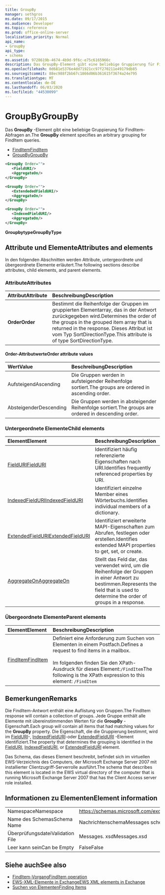 ```yaml
---
title: GroupBy
manager: sethgros
ms.date: 09/17/2015
ms.audience: Developer
ms.topic: reference
ms.prod: office-online-server
localization_priority: Normal
api_name:
- GroupBy
api_type:
- schema
ms.assetid: 9728619b-4674-4b9d-9f6c-e75c6165966c
description: Das GroupBy-Element gibt eine beliebige Gruppierung für FindItem-Abfragen an.
ms.openlocfilehash: 0d681e5376e4dd71921cc97f270211e49179db85
ms.sourcegitcommit: 88ec988f2bb67c1866d06b361615f3674a24e795
ms.translationtype: MT
ms.contentlocale: de-DE
ms.lasthandoff: 06/03/2020
ms.locfileid: "44530099"
---
```

# <a name="groupby"></a><span data-ttu-id="299fd-103">GroupBy</span><span class="sxs-lookup"><span data-stu-id="299fd-103">GroupBy</span></span>

<span data-ttu-id="299fd-104">Das **GroupBy** -Element gibt eine beliebige Gruppierung für FindItem-Abfragen an.</span><span class="sxs-lookup"><span data-stu-id="299fd-104">The **GroupBy** element specifies an arbitrary grouping for FindItem queries.</span></span> 
  
- [<span data-ttu-id="299fd-105">FindItem</span><span class="sxs-lookup"><span data-stu-id="299fd-105">FindItem</span></span>](finditem.md)
- [<span data-ttu-id="299fd-106">GroupBy</span><span class="sxs-lookup"><span data-stu-id="299fd-106">GroupBy</span></span>](groupby.md)
  
```xml
<GroupBy Order="">
   <FieldURI/>
   <AggregateOn/>
</GroupBy>
```

```xml
<GroupBy Order="">
   <ExtendededFieldURI/>
   <AggregateOn/>
</GroupBy>
```

```xml
<GroupBy Order="">
   <IndexedFieldURI/>
   <AggregateOn/>
</GroupBy>
```

<span data-ttu-id="299fd-107">**Groupbytype**</span><span class="sxs-lookup"><span data-stu-id="299fd-107">**GroupByType**</span></span>

## <a name="attributes-and-elements"></a><span data-ttu-id="299fd-108">Attribute und Elemente</span><span class="sxs-lookup"><span data-stu-id="299fd-108">Attributes and elements</span></span>

<span data-ttu-id="299fd-109">In den folgenden Abschnitten werden Attribute, untergeordnete und übergeordnete Elemente erläutert.</span><span class="sxs-lookup"><span data-stu-id="299fd-109">The following sections describe attributes, child elements, and parent elements.</span></span>
  
### <a name="attributes"></a><span data-ttu-id="299fd-110">Attribute</span><span class="sxs-lookup"><span data-stu-id="299fd-110">Attributes</span></span>

|<span data-ttu-id="299fd-111">**Attribut**</span><span class="sxs-lookup"><span data-stu-id="299fd-111">**Attribute**</span></span>|<span data-ttu-id="299fd-112">**Beschreibung**</span><span class="sxs-lookup"><span data-stu-id="299fd-112">**Description**</span></span>|
|:-----|:-----|
|<span data-ttu-id="299fd-113">**Order**</span><span class="sxs-lookup"><span data-stu-id="299fd-113">**Order**</span></span> <br/> | <span data-ttu-id="299fd-114">Bestimmt die Reihenfolge der Gruppen im gruppierten Elementarray, das in der Antwort zurückgegeben wird.</span><span class="sxs-lookup"><span data-stu-id="299fd-114">Determines the order of the groups in the grouped item array that is returned in the response.</span></span> <span data-ttu-id="299fd-115">Dieses Attribut ist vom Typ SortDirectionType.</span><span class="sxs-lookup"><span data-stu-id="299fd-115">This attribute is of type SortDirectionType.</span></span>  <br/> |
   
#### <a name="order-attribute-values"></a><span data-ttu-id="299fd-116">Order-Attributwerte</span><span class="sxs-lookup"><span data-stu-id="299fd-116">Order attribute values</span></span>

|<span data-ttu-id="299fd-117">**Wert**</span><span class="sxs-lookup"><span data-stu-id="299fd-117">**Value**</span></span>|<span data-ttu-id="299fd-118">**Beschreibung**</span><span class="sxs-lookup"><span data-stu-id="299fd-118">**Description**</span></span>|
|:-----|:-----|
|<span data-ttu-id="299fd-119">Aufsteigend</span><span class="sxs-lookup"><span data-stu-id="299fd-119">Ascending</span></span>  <br/> |<span data-ttu-id="299fd-120">Die Gruppen werden in aufsteigender Reihenfolge sortiert.</span><span class="sxs-lookup"><span data-stu-id="299fd-120">The groups are ordered in ascending order.</span></span>  <br/> |
|<span data-ttu-id="299fd-121">Absteigender</span><span class="sxs-lookup"><span data-stu-id="299fd-121">Descending</span></span>  <br/> |<span data-ttu-id="299fd-122">Die Gruppen werden in absteigender Reihenfolge sortiert.</span><span class="sxs-lookup"><span data-stu-id="299fd-122">The groups are ordered in descending order.</span></span>  <br/> |
   
### <a name="child-elements"></a><span data-ttu-id="299fd-123">Untergeordnete Elemente</span><span class="sxs-lookup"><span data-stu-id="299fd-123">Child elements</span></span>

|<span data-ttu-id="299fd-124">**Element**</span><span class="sxs-lookup"><span data-stu-id="299fd-124">**Element**</span></span>|<span data-ttu-id="299fd-125">**Beschreibung**</span><span class="sxs-lookup"><span data-stu-id="299fd-125">**Description**</span></span>|
|:-----|:-----|
|[<span data-ttu-id="299fd-126">FieldURI</span><span class="sxs-lookup"><span data-stu-id="299fd-126">FieldURI</span></span>](fielduri.md) <br/> |<span data-ttu-id="299fd-127">Identifiziert häufig referenzierte Eigenschaften nach URI.</span><span class="sxs-lookup"><span data-stu-id="299fd-127">Identifies frequently referenced properties by URI.</span></span>  <br/> |
|[<span data-ttu-id="299fd-128">IndexedFieldURI</span><span class="sxs-lookup"><span data-stu-id="299fd-128">IndexedFieldURI</span></span>](indexedfielduri.md) <br/> |<span data-ttu-id="299fd-129">Identifiziert einzelne Member eines Wörterbuchs.</span><span class="sxs-lookup"><span data-stu-id="299fd-129">Identifies individual members of a dictionary.</span></span>  <br/> |
|[<span data-ttu-id="299fd-130">ExtendedFieldURI</span><span class="sxs-lookup"><span data-stu-id="299fd-130">ExtendedFieldURI</span></span>](extendedfielduri.md) <br/> |<span data-ttu-id="299fd-131">Identifiziert erweiterte MAPI-Eigenschaften zum Abrufen, festlegen oder erstellen.</span><span class="sxs-lookup"><span data-stu-id="299fd-131">Identifies extended MAPI properties to get, set, or create.</span></span>  <br/> |
|[<span data-ttu-id="299fd-132">AggregateOn</span><span class="sxs-lookup"><span data-stu-id="299fd-132">AggregateOn</span></span>](aggregateon.md) <br/> |<span data-ttu-id="299fd-133">Stellt das Feld dar, das verwendet wird, um die Reihenfolge der Gruppen in einer Antwort zu bestimmen.</span><span class="sxs-lookup"><span data-stu-id="299fd-133">Represents the field that is used to determine the order of groups in a response.</span></span>  <br/> |
   
### <a name="parent-elements"></a><span data-ttu-id="299fd-134">Übergeordnete Elemente</span><span class="sxs-lookup"><span data-stu-id="299fd-134">Parent elements</span></span>

|<span data-ttu-id="299fd-135">**Element**</span><span class="sxs-lookup"><span data-stu-id="299fd-135">**Element**</span></span>|<span data-ttu-id="299fd-136">**Beschreibung**</span><span class="sxs-lookup"><span data-stu-id="299fd-136">**Description**</span></span>|
|:-----|:-----|
|[<span data-ttu-id="299fd-137">FindItem</span><span class="sxs-lookup"><span data-stu-id="299fd-137">FindItem</span></span>](finditem.md) <br/> |<span data-ttu-id="299fd-138">Definiert eine Anforderung zum Suchen von Elementen in einem Postfach.</span><span class="sxs-lookup"><span data-stu-id="299fd-138">Defines a request to find items in a mailbox.</span></span>  <br/><br/> <span data-ttu-id="299fd-139">Im folgenden finden Sie den XPath-Ausdruck für dieses Element:`/FindItem`</span><span class="sxs-lookup"><span data-stu-id="299fd-139">The following is the XPath expression to this element:  `/FindItem`</span></span> <br/> |
   
## <a name="remarks"></a><span data-ttu-id="299fd-140">Bemerkungen</span><span class="sxs-lookup"><span data-stu-id="299fd-140">Remarks</span></span>

<span data-ttu-id="299fd-141">Die FindItem-Antwort enthält eine Auflistung von Gruppen.</span><span class="sxs-lookup"><span data-stu-id="299fd-141">The FindItem response will contain a collection of groups.</span></span> <span data-ttu-id="299fd-142">Jede Gruppe enthält alle Elemente mit übereinstimmenden Werten für die **GroupBy** -Eigenschaft.</span><span class="sxs-lookup"><span data-stu-id="299fd-142">Each group will contain all items that had matching values for the **GroupBy** property.</span></span> <span data-ttu-id="299fd-143">Die Eigenschaft, die die Gruppierung bestimmt, wird im [FieldURI](fielduri.md)-, [IndexedFieldURI](indexedfielduri.md)-oder [ExtendedFieldURI](extendedfielduri.md) -Element identifiziert.</span><span class="sxs-lookup"><span data-stu-id="299fd-143">The property that determines the grouping is identified in the [FieldURI](fielduri.md), [IndexedFieldURI](indexedfielduri.md), or [ExtendedFieldURI](extendedfielduri.md) element.</span></span> 
  
<span data-ttu-id="299fd-144">Das Schema, das dieses Element beschreibt, befindet sich im virtuellen EWS-Verzeichnis des Computers, der Microsoft Exchange Server 2007 mit installierter Clientzugriff-Serverrolle ausführt.</span><span class="sxs-lookup"><span data-stu-id="299fd-144">The schema that describes this element is located in the EWS virtual directory of the computer that is running Microsoft Exchange Server 2007 that has the Client Access server role installed.</span></span>
  
## <a name="element-information"></a><span data-ttu-id="299fd-145">Informationen zu Elementen</span><span class="sxs-lookup"><span data-stu-id="299fd-145">Element information</span></span>

|||
|:-----|:-----|
|<span data-ttu-id="299fd-146">Namespace</span><span class="sxs-lookup"><span data-stu-id="299fd-146">Namespace</span></span>  <br/> |https://schemas.microsoft.com/exchange/services/2006/messages  <br/> |
|<span data-ttu-id="299fd-147">Name des Schemas</span><span class="sxs-lookup"><span data-stu-id="299fd-147">Schema Name</span></span>  <br/> |<span data-ttu-id="299fd-148">Nachrichtenschema</span><span class="sxs-lookup"><span data-stu-id="299fd-148">Messages schema</span></span>  <br/> |
|<span data-ttu-id="299fd-149">Überprüfungsdatei</span><span class="sxs-lookup"><span data-stu-id="299fd-149">Validation File</span></span>  <br/> |<span data-ttu-id="299fd-150">Messages. xsd</span><span class="sxs-lookup"><span data-stu-id="299fd-150">Messages.xsd</span></span>  <br/> |
|<span data-ttu-id="299fd-151">Leer kann sein</span><span class="sxs-lookup"><span data-stu-id="299fd-151">Can be Empty</span></span>  <br/> |<span data-ttu-id="299fd-152">False</span><span class="sxs-lookup"><span data-stu-id="299fd-152">False</span></span>  <br/> |
   
## <a name="see-also"></a><span data-ttu-id="299fd-153">Siehe auch</span><span class="sxs-lookup"><span data-stu-id="299fd-153">See also</span></span>

- [<span data-ttu-id="299fd-154">FindItem-Vorgang</span><span class="sxs-lookup"><span data-stu-id="299fd-154">FindItem operation</span></span>](finditem-operation.md)
- [<span data-ttu-id="299fd-155">EWS-XML-Elemente in Exchange</span><span class="sxs-lookup"><span data-stu-id="299fd-155">EWS XML elements in Exchange</span></span>](ews-xml-elements-in-exchange.md)
- [<span data-ttu-id="299fd-156">Suchen von Elementen</span><span class="sxs-lookup"><span data-stu-id="299fd-156">Finding Items</span></span>](https://msdn.microsoft.com/library/63af1f9c-464b-4fca-9ae3-3d60f24ca93c%28Office.15%29.aspx)

